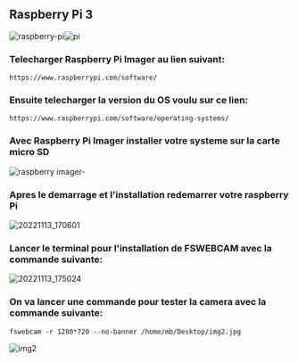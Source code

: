 ## Raspberry Pi 3
![raspberry-pi](https://user-images.githubusercontent.com/94937166/201797873-60729e0b-8216-4cc5-9c27-5c739f70e668.jpg)![pi](https://user-images.githubusercontent.com/94937166/201799744-9e9f9912-854b-4ebe-8ff3-5aa4cf9142b6.jpg)

### Telecharger Raspberry Pi Imager au lien suivant:
```
https://www.raspberrypi.com/software/
```
### Ensuite telecharger la version du OS voulu sur ce lien:
```
https://www.raspberrypi.com/software/operating-systems/
```
### Avec Raspberry Pi Imager installer votre systeme sur la carte micro SD

![raspberry imager-](https://user-images.githubusercontent.com/94937166/201798922-fcd07dc3-8e36-4488-bf0f-b6a7610868c4.jpg)

### Apres le demarrage et l'installation redemarrer votre raspberry Pi
![20221113_170601](https://user-images.githubusercontent.com/94937166/201800605-1b71da08-59c0-4b0c-8b96-835b406cf625.jpg)

### Lancer le terminal pour l'installation de FSWEBCAM avec la commande suivante:

![20221113_175024](https://user-images.githubusercontent.com/94937166/201801252-dcf56b0b-b594-44c4-bd70-36b3553eae4a.jpg)

### On va lancer une commande pour tester la camera avec la commande suivante:
```
fswebcam -r 1280*720 --no-banner /home/mb/Desktop/img2.jpg
```
![img2](https://user-images.githubusercontent.com/94937166/201802182-568cf39e-1808-4237-83b9-253cb7de0e13.jpg)
